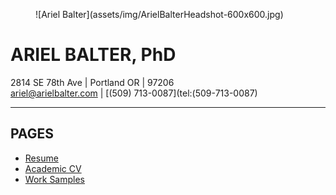 <figure>![Ariel Balter](assets/img/ArielBalterHeadshot-600x600.jpg)</figure>

ARIEL BALTER, PhD
=================

2814 SE 78th Ave | Portland OR | 97206  
[ariel@arielbalter.com](mailto:ariel@arielbalter.com) | [(509) 713-0087](tel:(509-713-0087)


----------------------------------------------------------------------------------------------


PAGES  
-----
- [Resume](#target=main&source=markdown/ariel-balter-resume.md)
- [Academic CV](#target=main&source=markdown/ariel-balter-cv.md)
- [Work Samples](#target=main&source=markdown/work-samples.md)
